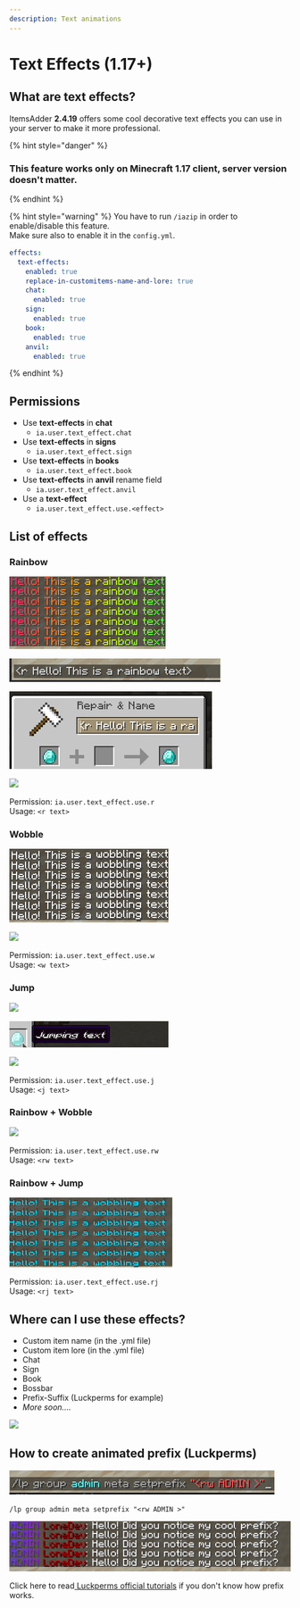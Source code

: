 ```yaml
---
description: Text animations
---
```


# Text Effects (1.17+)

## What are text effects?

ItemsAdder **2.4.19** offers some cool decorative text effects you can use in your server to make it more professional.

{% hint style="danger" %}
### This feature works only on **Minecraft 1.17** client, server version doesn't matter.
{% endhint %}

{% hint style="warning" %}
You have to run `/iazip` in order to enable/disable this feature.\
Make sure also to enable it in the `config.yml`.

```yaml
effects:
  text-effects:
    enabled: true
    replace-in-customitems-name-and-lore: true
    chat:
      enabled: true
    sign:
      enabled: true
    book:
      enabled: true
    anvil:
      enabled: true
```
{% endhint %}

## Permissions

* Use **text-effects** in **chat**
  * `ia.user.text_effect.chat`
* Use **text-effects** in **signs**
  * `ia.user.text_effect.sign`
* Use **text-effects** in **books**
  * `ia.user.text_effect.book`
* Use **text-effects** in **anvil** rename field
  * `ia.user.text_effect.anvil`
* Use a **text-effect**
  * `ia.user.text_effect.use.<effect>`

## List of effects

### Rainbow

![](../.gitbook/assets/rainbow.gif)

![](<../.gitbook/assets/immagine (128).png>)

![](<../.gitbook/assets/immagine (129).png>)

![](../.gitbook/assets/rainbow\_item.gif)

Permission: `ia.user.text_effect.use.r`\
Usage: `<r text>`

### Wobble

![](../.gitbook/assets/wobble.gif)

![](../.gitbook/assets/wobble\_item.gif)

Permission: `ia.user.text_effect.use.w`\
Usage: `<w text>`

### Jump

![](../.gitbook/assets/jump\_chat.gif)

![](../.gitbook/assets/jump.gif)

![](../.gitbook/assets/jump\_boss.gif)

Permission: `ia.user.text_effect.use.j`\
Usage: `<j text>`

### Rainbow + Wobble

![](../.gitbook/assets/rw\_chat.gif)

Permission: `ia.user.text_effect.use.rw`\
Usage: `<rw text>`

### Rainbow + Jump

![](../.gitbook/assets/rj.gif)

Permission: `ia.user.text_effect.use.rj`\
Usage: `<rj text>`

## Where can I use these effects?

* Custom item name (in the .yml file)
* Custom item lore (in the .yml file)
* Chat
* Sign
* Book
* Bossbar
* Prefix-Suffix (Luckperms for example)
* _More soon...._

![](../.gitbook/assets/rainbow\_wobble\_lore.gif)

## How to create animated prefix (Luckperms)

![](<../.gitbook/assets/immagine (133).png>)

`/lp group admin meta setprefix "<rw ADMIN >"`

![](../.gitbook/assets/prefix.gif)

Click here to read[ Luckperms official tutorials](https://luckperms.net/wiki/Prefixes,-Suffixes-&-Meta) if you don't know how prefix works.

